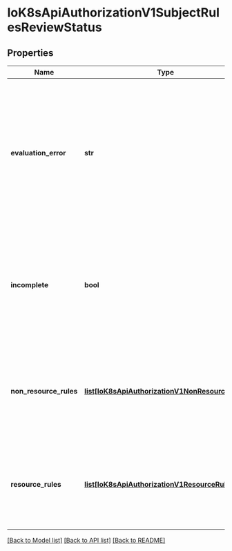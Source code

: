 # IoK8sApiAuthorizationV1SubjectRulesReviewStatus

## Properties
Name | Type | Description | Notes
------------ | ------------- | ------------- | -------------
**evaluation_error** | **str** | EvaluationError can appear in combination with Rules. It indicates an error occurred during rule evaluation, such as an authorizer that doesn&#x27;t support rule evaluation, and that ResourceRules and/or NonResourceRules may be incomplete. | [optional] 
**incomplete** | **bool** | Incomplete is true when the rules returned by this call are incomplete. This is most commonly encountered when an authorizer, such as an external authorizer, doesn&#x27;t support rules evaluation. | 
**non_resource_rules** | [**list[IoK8sApiAuthorizationV1NonResourceRule]**](IoK8sApiAuthorizationV1NonResourceRule.md) | NonResourceRules is the list of actions the subject is allowed to perform on non-resources. The list ordering isn&#x27;t significant, may contain duplicates, and possibly be incomplete. | 
**resource_rules** | [**list[IoK8sApiAuthorizationV1ResourceRule]**](IoK8sApiAuthorizationV1ResourceRule.md) | ResourceRules is the list of actions the subject is allowed to perform on resources. The list ordering isn&#x27;t significant, may contain duplicates, and possibly be incomplete. | 

[[Back to Model list]](../README.md#documentation-for-models) [[Back to API list]](../README.md#documentation-for-api-endpoints) [[Back to README]](../README.md)

